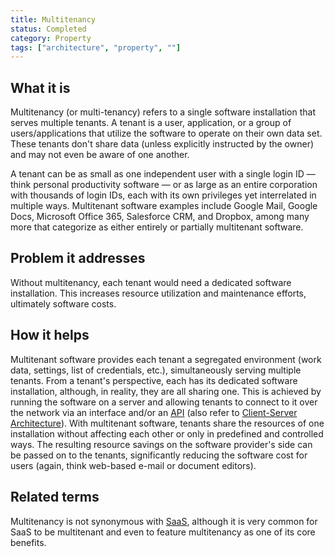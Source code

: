 ```yaml
---
title: Multitenancy
status: Completed
category: Property
tags: ["architecture", "property", ""]
---
```


## What it is

Multitenancy (or multi-tenancy) refers to a single software installation that serves multiple tenants. A tenant is a user, application, or a group of users/applications that utilize the software to operate on their own data set. These tenants don't share data (unless explicitly instructed by the owner) and may not even be aware of one another.  


A tenant can be as small as one independent user with a single login ID — think personal productivity software — or as large as an entire corporation with thousands of login IDs, each with its own privileges yet interrelated in multiple ways. 
Multitenant software examples include Google Mail, Google Docs, Microsoft Office 365, Salesforce CRM, and Dropbox, among many more that categorize as either entirely or partially multitenant software. 


## Problem it addresses 

Without multitenancy, each tenant would need a dedicated software installation. This increases resource utilization and maintenance efforts, ultimately software costs.

## How it helps

Multitenant software provides each tenant a segregated environment (work data, settings, list of credentials, etc.), simultaneously serving multiple tenants. From a tenant's perspective, each has its dedicated software installation, although, in reality, they are all sharing one. This is achieved by running the software on a server and allowing tenants to connect to it over the network via an interface and/or an [API](/application-programming-interface/) (also refer to [Client-Server Architecture](/client-server-architecture/)).
With multitenant software, tenants share the resources of one installation without affecting each other or only in predefined and controlled ways. The resulting resource savings on the software provider's side can be passed on to the tenants, significantly reducing the software cost for users (again, think web-based e-mail or document editors).

## Related terms

Multitenancy is not synonymous with [SaaS](/software-as-a-service/), although it is very common for SaaS to be multitenant and even to feature multitenancy as one of its core benefits.
